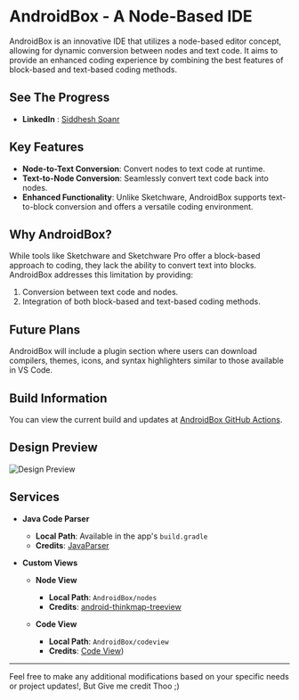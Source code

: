 # AndroidBox - A Node-Based IDE

AndroidBox is an innovative IDE that utilizes a node-based editor concept, allowing for dynamic conversion between nodes and text code. It aims to provide an enhanced coding experience by combining the best features of block-based and text-based coding methods.
## See The Progress
- **LinkedIn** : [Siddhesh Soanr](https://www.linkedin.com/in/siddhesh-sonar-7840a7260/) 
## Key Features

- **Node-to-Text Conversion**: Convert nodes to text code at runtime.
- **Text-to-Node Conversion**: Seamlessly convert text code back into nodes.
- **Enhanced Functionality**: Unlike Sketchware, AndroidBox supports text-to-block conversion and offers a versatile coding environment.

## Why AndroidBox?

While tools like Sketchware and Sketchware Pro offer a block-based approach to coding, they lack the ability to convert text into blocks. AndroidBox addresses this limitation by providing:

1. Conversion between text code and nodes.
2. Integration of both block-based and text-based coding methods.

## Future Plans

AndroidBox will include a plugin section where users can download compilers, themes, icons, and syntax highlighters similar to those available in VS Code.

## Build Information

You can view the current build and updates at [AndroidBox GitHub Actions](https://github.com/Siddhesh2377/AndroidBox/actions).

## Design Preview

![Design Preview](https://user-images.githubusercontent.com/67579112/228865415-c6c67ebc-e862-4c76-9454-ffa3f5f23c05.svg)

## Services

- **Java Code Parser**
  - **Local Path**: Available in the app's `build.gradle`
  - **Credits**: [JavaParser](https://github.com/javaparser/javaparser)

- **Custom Views**
  - **Node View**
    - **Local Path**: `AndroidBox/nodes`
    - **Credits**: [android-thinkmap-treeview](https://github.com/guaishouN/android-thinkmap-treeview)
  
  - **Code View**
    - **Local Path**: `AndroidBox/codeview`
    - **Credits**: [Code View](https://amrdeveloper.github.io/CodeView/))

---

Feel free to make any additional modifications based on your specific needs or project updates!, But Give me credit Thoo ;)
